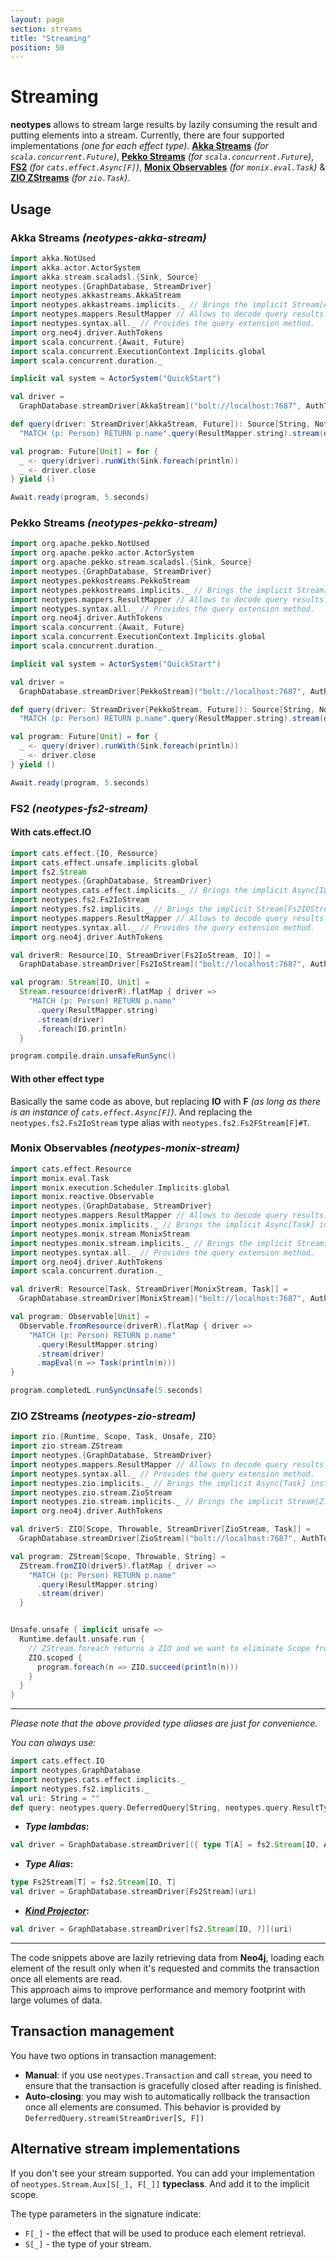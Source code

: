 ```yaml
---
layout: page
section: streams
title: "Streaming"
position: 50
---
```


# Streaming

**neotypes** allows to stream large results by lazily consuming the result and putting elements into a stream.
Currently, there are four supported implementations _(one for each effect type)_.
[**Akka Streams**](https://doc.akka.io/docs/akka/current/stream/index.html) _(for `scala.concurrent.Future`)_,
[**Pekko Streams**](https://pekko.apache.org/docs/pekko/current/stream/) _(for `scala.concurrent.Future`)_,
[**FS2**](https://fs2.io/) _(for `cats.effect.Async[F]`)_,
[**Monix Observables**](https://monix.io/docs/3x/reactive/observable.html) _(for `monix.eval.Task`)_ &
[**ZIO ZStreams**](https://zio.dev/docs/datatypes/datatypes_stream) _(for `zio.Task`)_.

## Usage

### Akka Streams _(neotypes-akka-stream)_

```scala mdoc:compile-only
import akka.NotUsed
import akka.actor.ActorSystem
import akka.stream.scaladsl.{Sink, Source}
import neotypes.{GraphDatabase, StreamDriver}
import neotypes.akkastreams.AkkaStream
import neotypes.akkastreams.implicits._ // Brings the implicit Stream[AkkaStream] instance into the scope.
import neotypes.mappers.ResultMapper // Allows to decode query results.
import neotypes.syntax.all._ // Provides the query extension method.
import org.neo4j.driver.AuthTokens
import scala.concurrent.{Await, Future}
import scala.concurrent.ExecutionContext.Implicits.global
import scala.concurrent.duration._

implicit val system = ActorSystem("QuickStart")

val driver =
  GraphDatabase.streamDriver[AkkaStream]("bolt://localhost:7687", AuthTokens.basic("neo4j", "****"))

def query(driver: StreamDriver[AkkaStream, Future]): Source[String, NotUsed] =
  "MATCH (p: Person) RETURN p.name".query(ResultMapper.string).stream(driver)

val program: Future[Unit] = for {
  _ <- query(driver).runWith(Sink.foreach(println))
  _ <- driver.close
} yield ()

Await.ready(program, 5.seconds)
```

### Pekko Streams _(neotypes-pekko-stream)_

```scala mdoc:compile-only
import org.apache.pekko.NotUsed
import org.apache.pekko.actor.ActorSystem
import org.apache.pekko.stream.scaladsl.{Sink, Source}
import neotypes.{GraphDatabase, StreamDriver}
import neotypes.pekkostreams.PekkoStream
import neotypes.pekkostreams.implicits._ // Brings the implicit Stream[PekkoStream] instance into the scope.
import neotypes.mappers.ResultMapper // Allows to decode query results.
import neotypes.syntax.all._ // Provides the query extension method.
import org.neo4j.driver.AuthTokens
import scala.concurrent.{Await, Future}
import scala.concurrent.ExecutionContext.Implicits.global
import scala.concurrent.duration._

implicit val system = ActorSystem("QuickStart")

val driver =
  GraphDatabase.streamDriver[PekkoStream]("bolt://localhost:7687", AuthTokens.basic("neo4j", "****"))

def query(driver: StreamDriver[PekkoStream, Future]): Source[String, NotUsed] =
  "MATCH (p: Person) RETURN p.name".query(ResultMapper.string).stream(driver)

val program: Future[Unit] = for {
  _ <- query(driver).runWith(Sink.foreach(println))
  _ <- driver.close
} yield ()

Await.ready(program, 5.seconds)
```

### FS2 _(neotypes-fs2-stream)_

#### With cats.effect.IO

```scala mdoc:compile-only
import cats.effect.{IO, Resource}
import cats.effect.unsafe.implicits.global
import fs2.Stream
import neotypes.{GraphDatabase, StreamDriver}
import neotypes.cats.effect.implicits._ // Brings the implicit Async[IO] instance into the scope.
import neotypes.fs2.Fs2IoStream
import neotypes.fs2.implicits._ // Brings the implicit Stream[Fs2IOStream] instance into the scope.
import neotypes.mappers.ResultMapper // Allows to decode query results.
import neotypes.syntax.all._ // Provides the query extension method.
import org.neo4j.driver.AuthTokens

val driverR: Resource[IO, StreamDriver[Fs2IoStream, IO]] =
  GraphDatabase.streamDriver[Fs2IoStream]("bolt://localhost:7687", AuthTokens.basic("neo4j", "****"))

val program: Stream[IO, Unit] =
  Stream.resource(driverR).flatMap { driver =>
    "MATCH (p: Person) RETURN p.name"
      .query(ResultMapper.string)
      .stream(driver)
      .foreach(IO.println)
  }

program.compile.drain.unsafeRunSync()
```

#### With other effect type

Basically the same code as above, but replacing **IO** with **F**
_(as long as there is an instance of `cats.effect.Async[F]`)_.
And replacing the `neotypes.fs2.Fs2IoStream` type alias with `neotypes.fs2.Fs2FStream[F]#T`.

### Monix Observables _(neotypes-monix-stream)_

```scala
import cats.effect.Resource
import monix.eval.Task
import monix.execution.Scheduler.Implicits.global
import monix.reactive.Observable
import neotypes.{GraphDatabase, StreamDriver}
import neotypes.mappers.ResultMapper // Allows to decode query results.
import neotypes.monix.implicits._ // Brings the implicit Async[Task] instance into the scope.
import neotypes.monix.stream.MonixStream
import neotypes.monix.stream.implicits._ // Brings the implicit Stream[MonixStream] instance into the scope.
import neotypes.syntax.all._ // Provides the query extension method.
import org.neo4j.driver.AuthTokens
import scala.concurrent.duration._

val driverR: Resource[Task, StreamDriver[MonixStream, Task]] =
  GraphDatabase.streamDriver[MonixStream]("bolt://localhost:7687", AuthTokens.basic("neo4j", "****"))

val program: Observable[Unit] =
  Observable.fromResource(driverR).flatMap { driver =>
    "MATCH (p: Person) RETURN p.name"
      .query(ResultMapper.string)
      .stream(driver)
      .mapEval(n => Task(println(n)))
}

program.completedL.runSyncUnsafe(5.seconds)
```

### ZIO ZStreams _(neotypes-zio-stream)_

```scala mdoc:compile-only
import zio.{Runtime, Scope, Task, Unsafe, ZIO}
import zio.stream.ZStream
import neotypes.{GraphDatabase, StreamDriver}
import neotypes.mappers.ResultMapper // Allows to decode query results.
import neotypes.syntax.all._ // Provides the query extension method.
import neotypes.zio.implicits._ // Brings the implicit Async[Task] instance into the scope.
import neotypes.zio.stream.ZioStream
import neotypes.zio.stream.implicits._ // Brings the implicit Stream[ZioStream] instance into the scope.
import org.neo4j.driver.AuthTokens

val driverS: ZIO[Scope, Throwable, StreamDriver[ZioStream, Task]] =
  GraphDatabase.streamDriver[ZioStream]("bolt://localhost:7687", AuthTokens.basic("neo4j", "****"))

val program: ZStream[Scope, Throwable, String] =
  ZStream.fromZIO(driverS).flatMap { driver =>
    "MATCH (p: Person) RETURN p.name"
      .query(ResultMapper.string)
      .stream(driver)
  }


Unsafe.unsafe { implicit unsafe =>
  Runtime.default.unsafe.run {
    // ZStream.foreach returns a ZIO and we want to eliminate Scope from R
    ZIO.scoped {
      program.foreach(n => ZIO.succeed(println(n)))
    }
  }
}
```

-----

_Please note that the above provided type aliases are just for convenience_.

_You can always use:_

```scala mdoc:invisible
import cats.effect.IO
import neotypes.GraphDatabase
import neotypes.cats.effect.implicits._
import neotypes.fs2.implicits._
val uri: String = ""
def query: neotypes.query.DeferredQuery[String, neotypes.query.ResultType.Simple.type] = ???
```

* **_Type lambdas_:**

```scala mdoc:compile-only
val driver = GraphDatabase.streamDriver[({ type T[A] = fs2.Stream[IO, A] })#T](uri)
```

* **_Type Alias_:**

```scala mdoc:compile-only
type Fs2Stream[T] = fs2.Stream[IO, T]
val driver = GraphDatabase.streamDriver[Fs2Stream](uri)
```

* **[_Kind Projector_](https://github.com/typelevel/kind-projector):**

```scala
val driver = GraphDatabase.streamDriver[fs2.Stream[IO, ?]](uri)
```

-----

The code snippets above are lazily retrieving data from **Neo4j**,
loading each element of the result only when it's requested
and commits the transaction once all elements are read.<br>
This approach aims to improve performance and memory footprint with large volumes of data.

## Transaction management

You have two options in transaction management:

+ **Manual**: if you use `neotypes.Transaction` and call `stream`,
you need to ensure that the transaction is gracefully closed after reading is finished.
+ **Auto-closing**: you may wish to automatically rollback the transaction once all elements are consumed.
This behavior is provided by `DeferredQuery.stream(StreamDriver[S, F])`

## Alternative stream implementations

If you don't see your stream supported.
You can add your implementation of `neotypes.Stream.Aux[S[_], F[_]]` **typeclass**.
And add it to the implicit scope.

The type parameters in the signature indicate:

* `F[_]` - the effect that will be used to produce each element retrieval.
* `S[_]` - the type of your stream.
